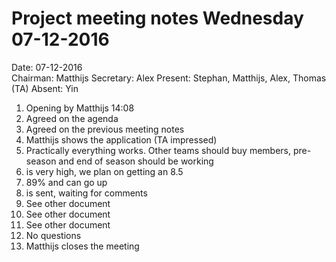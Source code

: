 # Project meeting notes Wednesday 07-12-2016

Date: 07-12-2016    
Chairman: Matthijs
Secretary: Alex
Present: Stephan, Matthijs, Alex, Thomas (TA)
Absent: Yin

1. Opening by Matthijs 14:08
2. Agreed on the agenda
3. Agreed on the previous meeting notes
4. Matthijs shows the application (TA impressed)
5. Practically everything works. Other teams should buy members, pre-season and end of season should be working
6. is very high, we plan on getting an 8.5
7. 89% and can go up
8. is sent, waiting for comments
9. See other document
10. See other document
11. See other document
12. No questions
13. Matthijs closes the meeting


